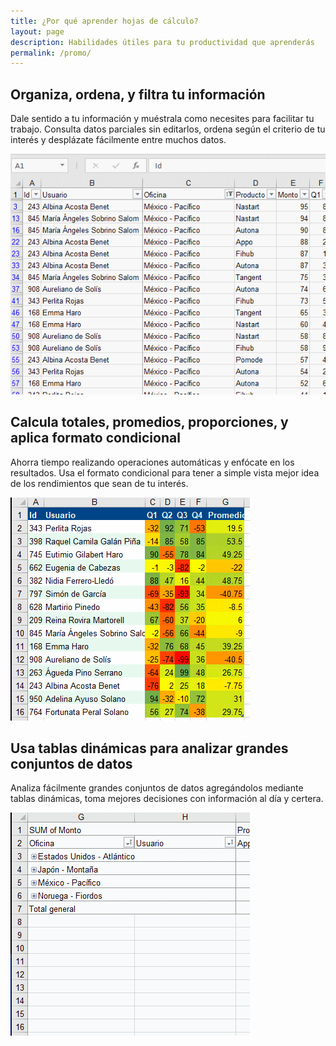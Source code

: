 ```yaml
---
title: ¿Por qué aprender hojas de cálculo?
layout: page
description: Habilidades útiles para tu productividad que aprenderás
permalink: /promo/
---
```



## Organiza, ordena, y filtra tu información

Dale sentido a tu información y muéstrala como necesites para facilitar tu trabajo. Consulta datos parciales sin editarlos, ordena según el criterio de tu interés y desplázate fácilmente entre muchos datos.

<img src="/images/promo/01.gif"/>

## Calcula totales, promedios, proporciones, y aplica formato condicional

Ahorra tiempo realizando operaciones automáticas y enfócate en los resultados. Usa el formato condicional para tener a simple vista mejor idea de los rendimientos que sean de tu interés.

<img src="/images/promo/02.gif"/>

## Usa tablas dinámicas para analizar grandes conjuntos de datos

Analiza fácilmente grandes conjuntos de datos agregándolos mediante tablas dinámicas, toma mejores decisiones con información al día y certera.

<img src="/images/promo/03.gif"/>